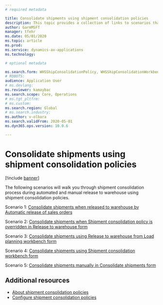 ```yaml
---
# required metadata

title: Consolidate shipments using shipment consolidation policies
description: This topic provides a collection of links to scenarios that illustrate how to work with shipment consolidation policies
author: GarmMSFT
manager: tfehr
ms.date: 05/01/2020
ms.topic: article
ms.prod:
ms.service: dynamics-ax-applications
ms.technology:

# optional metadata

ms.search.form: WHSShipConsolidationPolicy, WHSShipConsolidationWorkbench
# ROBOTS:
audience: Application User
# ms.devlang:
ms.reviewer: kamaybac
ms.search.scope: Core, Operations
# ms.tgt_pltfrm:
# ms.custom:
ms.search.region: Global
# ms.search.industry:
ms.author: v-olbara
ms.search.validFrom: 2020-05-01
ms.dyn365.ops.version: 10.0.6

---
```


# Consolidate shipments using shipment consolidation policies

[!include [banner](../includes/banner.md)]

The following scenarios will walk you through shipment consolidation process during automated and manual release to warehouse using shipment consolidation policies.

Scenario 1: [Consolidate shipments when released to warehouse by Automatic release of sales orders](../warehousing/consolidate-shipments-automatic.md)

Scenario 2: [Consolidate shipments when Shipment consolidation policy is overridden in Release to warehouse form](../warehousing/consolidate-shipments-release-to-warehouse-override.md)

Scenario 3: [Consolidate shipments using Release to warehouse from Load planning workbench form](../warehousing/consolidate-shipments-load-planning-workbench.md)

Scenario 4: [Consolidate shipments using Shipment consolidation workbench form](../warehousing/consolidate-shipments-manual-workbench.md)

Scenario 5: [Consolidate shipments manually in Consolidate shipments form](../warehousing/consolidate-shipments-manual-form.md)

## Additional resources

- [About shipment consolidation policies](../warehousing/about-shipment-consolidation-policies.md)  
- [Configure shipment consolidation policies](../warehousing/configure-shipment-consolidation-policies.md)
